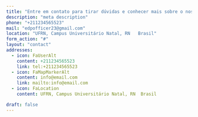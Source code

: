 ```yaml
---
title: "Entre em contato para tirar dúvidas e conhecer mais sobre o nosso trabalho."
description: "meta description"
phone: "+211234565523"
mail: "edpofficer23@gmail.com"
location: "UFRN, Campus Universitário Natal, RN   Brasil"
form_action: "#"
layout: "contact"
addresses:
  - icon: FaUserAlt
    content: +211234565523
    link: tel:+211234565523
  - icon: FaMapMarkerAlt
    content: info@email.com
    link: mailto:info@email.com
  - icon: FaLocation
    content: UFRN, Campus Universitário Natal, RN  Brasil

draft: false
---
```

